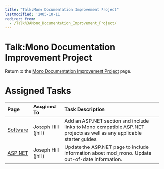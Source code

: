 ```yaml
---
title: "Talk:Mono Documentation Improvement Project"
lastmodified: '2005-10-11'
redirect_from:
  - /Talk%3AMono_Documentation_Improvement_Project/
---
```


Talk:Mono Documentation Improvement Project
===========================================

Return to the [Mono Documentation Improvement Project](/Mono_Documentation_Improvement_Project) page.

Assigned Tasks
==============

|Page|Assgined To|Task Description|
|:---|:----------|:---------------|
|[Software](/Software)|Joseph Hill (jhill)|Add an ASP.NET section and include links to Mono compatible ASP.NET projects as well as any applicable starter guides|
|[ASP.NET](/ASP.NET)|Joseph Hill (jhill)|Update the ASP.NET page to include information about mod_mono. Update out-of-date information.|



